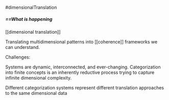 #dimensionalTranslation


##### ==What is happening

[[dimensional translation]]

Translating multidimensional patterns into [[coherence]] frameworks we can understand.

Challenges:

Systems are dynamic, interconnected, and ever-changing. Categorization into finite concepts is an inherently reductive process trying to capture infinite dimensional complexity. 

Different categorization systems represent different translation approaches to the same dimensional data


